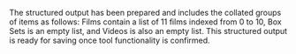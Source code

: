 The structured output has been prepared and includes the collated groups of items as follows: Films contain a list of 11 films indexed from 0 to 10, Box Sets is an empty list, and Videos is also an empty list. This structured output is ready for saving once tool functionality is confirmed.
